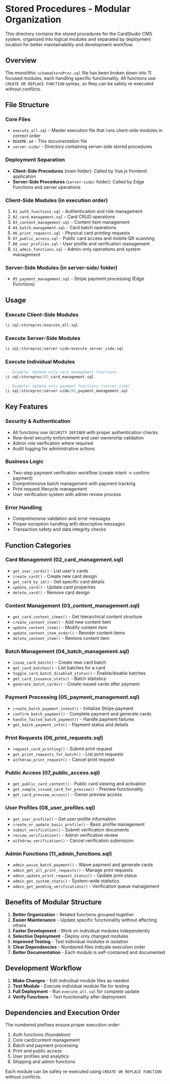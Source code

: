 # Stored Procedures - Modular Organization

This directory contains the stored procedures for the CardStudio CMS system, organized into logical modules and separated by deployment location for better maintainability and development workflow.

## Overview

The monolithic `schemaStoreProc.sql` file has been broken down into 11 focused modules, each handling specific functionality. All functions use `CREATE OR REPLACE FUNCTION` syntax, so they can be safely re-executed without conflicts.

## File Structure

### Core Files
- `execute_all.sql` - Master execution file that runs client-side modules in correct order
- `README.md` - This documentation file
- `server-side/` - Directory containing server-side stored procedures

### Deployment Separation
- **Client-Side Procedures** (main folder): Called by Vue.js frontend application
- **Server-Side Procedures** (`server-side/` folder): Called by Edge Functions and server operations

### Client-Side Modules (in execution order)
1. `01_auth_functions.sql` - Authentication and role management
2. `02_card_management.sql` - Card CRUD operations  
3. `03_content_management.sql` - Content item management
4. `04_batch_management.sql` - Card batch operations
5. `06_print_requests.sql` - Physical card printing requests
6. `07_public_access.sql` - Public card access and mobile QR scanning
7. `08_user_profiles.sql` - User profile and verification management
8. `11_admin_functions.sql` - Admin-only operations and system management

### Server-Side Modules (in server-side/ folder)
- `05_payment_management.sql` - Stripe payment processing (Edge Functions)

## Usage

### Execute Client-Side Modules
```sql
\i sql/storeproc/execute_all.sql
```

### Execute Server-Side Modules
```sql
\i sql/storeproc/server-side/execute_server_side.sql
```

### Execute Individual Modules
```sql
-- Example: Update only card management functions
\i sql/storeproc/02_card_management.sql

-- Example: Update only payment functions (server-side)
\i sql/storeproc/server-side/05_payment_management.sql
```

## Key Features

### Security & Authentication
- All functions use `SECURITY DEFINER` with proper authentication checks
- Row-level security enforcement and user ownership validation
- Admin role verification where required
- Audit logging for administrative actions

### Business Logic
- Two-step payment verification workflow (create intent → confirm payment)
- Comprehensive batch management with payment tracking
- Print request lifecycle management
- User verification system with admin review process

### Error Handling
- Comprehensive validation and error messages
- Proper exception handling with descriptive messages
- Transaction safety and data integrity checks

## Function Categories

### Card Management (02_card_management.sql)
- `get_user_cards()` - List user's cards
- `create_card()` - Create new card design
- `get_card_by_id()` - Get specific card details
- `update_card()` - Update card properties
- `delete_card()` - Remove card design

### Content Management (03_content_management.sql)
- `get_card_content_items()` - Get hierarchical content structure
- `create_content_item()` - Add new content item
- `update_content_item()` - Modify content item
- `update_content_item_order()` - Reorder content items
- `delete_content_item()` - Remove content item

### Batch Management (04_batch_management.sql)
- `issue_card_batch()` - Create new card batch
- `get_card_batches()` - List batches for a card
- `toggle_card_batch_disabled_status()` - Enable/disable batches
- `get_card_issuance_stats()` - Batch statistics
- `generate_batch_cards()` - Create issued cards after payment

### Payment Processing (05_payment_management.sql)
- `create_batch_payment_intent()` - Initialize Stripe payment
- `confirm_batch_payment()` - Complete payment and generate cards
- `handle_failed_batch_payment()` - Handle payment failures
- `get_batch_payment_info()` - Payment status and details

### Print Requests (06_print_requests.sql)
- `request_card_printing()` - Submit print request
- `get_print_requests_for_batch()` - List print requests
- `withdraw_print_request()` - Cancel print request

### Public Access (07_public_access.sql)
- `get_public_card_content()` - Public card viewing and activation
- `get_sample_issued_card_for_preview()` - Preview functionality
- `get_card_preview_access()` - Owner preview access

### User Profiles (08_user_profiles.sql)
- `get_user_profile()` - Get user profile information
- `create_or_update_basic_profile()` - Basic profile management
- `submit_verification()` - Submit verification documents
- `review_verification()` - Admin verification review
- `withdraw_verification()` - Cancel verification submission

### Admin Functions (11_admin_functions.sql)
- `admin_waive_batch_payment()` - Waive payment and generate cards
- `admin_get_all_print_requests()` - Manage print requests
- `admin_update_print_request_status()` - Update print status
- `admin_get_system_stats()` - System-wide statistics
- `admin_get_pending_verifications()` - Verification queue management

## Benefits of Modular Structure

1. **Better Organization** - Related functions grouped together
2. **Easier Maintenance** - Update specific functionality without affecting others
3. **Faster Development** - Work on individual modules independently
4. **Selective Deployment** - Deploy only changed modules
5. **Improved Testing** - Test individual modules in isolation
6. **Clear Dependencies** - Numbered files indicate execution order
7. **Better Documentation** - Each module is self-contained and documented

## Development Workflow

1. **Make Changes** - Edit individual module files as needed
2. **Test Module** - Execute individual module file for testing
3. **Full Deployment** - Run `execute_all.sql` for complete update
4. **Verify Functions** - Test functionality after deployment

## Dependencies and Execution Order

The numbered prefixes ensure proper execution order:
1. Auth functions (foundation)
2. Core card/content management
3. Batch and payment processing
4. Print and public access
5. User profiles and analytics
6. Shipping and admin functions

Each module can be safely re-executed using `CREATE OR REPLACE FUNCTION` without conflicts. 
